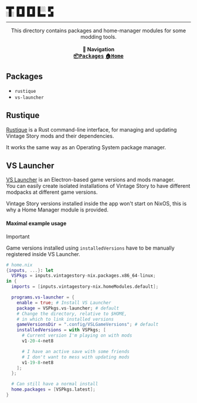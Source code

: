 ```
▀█▀ █▀█ █▀█ █░░ █▀
░█░ █▄█ █▄█ █▄▄ ▄█
```

---

<p align="center">
This directory contains packages and home-manager modules for some modding tools.
<br><br><b>🧭 Navigation</b><br>
<kbd><a href="https://github.com/PierreBorine/vintagestory-nix/tree/master/packages"><b>📦Packages</b></a></kbd>
<kbd><a href="https://github.com/PierreBorine/vintagestory-nix"><b>🏠Home</b></a></kbd>
</p>

## Packages
- `rustique`
- `vs-launcher`

## Rustique
[Rustique](https://github.com/Tekunogosu/Rustique) is a Rust command-line interface,
for managing and updating Vintage Story mods and their dependencies.

It works the same way as an Operating System package manager.

## VS Launcher
[VS Launcher](https://github.com/XurxoMF/vs-launcher) is an Electron-based game versions and mods manager.<br>
You can easily create isolated installations of Vintage Story to have different modpacks at different game versions.

Vintage Story versions installed inside the app won't start on NixOS, this is why a Home Manager module is provided.

#### Maximal example usage
> [!IMPORTANT]
> Game versions installed using `installedVersions` have to be manually registered inside VS Launcher.

```nix
# home.nix
{inputs, ...}: let
  VSPkgs = inputs.vintagestory-nix.packages.x86_64-linux;
in {
  imports = [inputs.vintagestory-nix.homeModules.default];

  programs.vs-launcher = {
    enable = true; # Install VS Launcher
    package = VSPkgs.vs-launcher; # default
    # Change the directory, relative to $HOME,
    # in which to link installed versions
    gameVersionsDir = ".config/VSLGameVersions"; # default
    installedVersions = with VSPkgs; [
      # Current version I'm playing on with mods
      v1-20-4-net8

      # I have an active save with some friends
      # I don't want to mess with updating mods
      v1-19-8-net8
    ];
  };

  # Can still have a normal install
  home.packages = [VSPkgs.latest];
}
```
